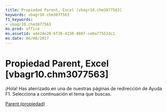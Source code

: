 ```yaml
---
title: Propiedad Parent, Excel [vbagr10.chm3077563]
keywords: vbagr10.chm3077563
f1_keywords:
- vbagr10.chm3077563
ms.prod: office
ms.assetid: a4e34e28-6f26-4150-888f-ce8a77552dc1
ms.date: 06/08/2017
---
```





# Propiedad Parent, Excel [vbagr10.chm3077563]

¡Hola! Has aterrizado en una de nuestras páginas de redirección de Ayuda F1. Selecciona a continuación el tema que buscas.


 [Parent (propiedad)](http://msdn.microsoft.com/library/parent-property%28Office.15%29.aspx)


